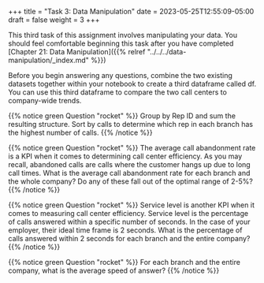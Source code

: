 +++
title = "Task 3: Data Manipulation"
date = 2023-05-25T12:55:09-05:00
draft = false
weight = 3
+++

This third task of this assignment involves manipulating your data. You should feel comfortable beginning this task after you have completed [Chapter 21: Data Manipulation]({{% relref "../../../data-manipulation/_index.md" %}})

Before you begin answering any questions, combine the two existing datasets together within your notebook to create a third dataframe called df. You can use this third dataframe to compare the two call centers to company-wide trends.

{{% notice green Question "rocket" %}}
Group by Rep ID and sum the resulting structure. Sort by calls to determine which rep in each branch has the highest number of calls.
{{% /notice %}}

{{% notice green Question "rocket" %}}
The average call abandonment rate is a KPI when it comes to determining call center efficiency. As you may recall, abandoned calls are calls where the customer hangs up due to long call times. What is the average call abandonment rate for each branch and the whole company? Do any of these fall out of the optimal range of 2-5%?
{{% /notice %}}

{{% notice green Question "rocket" %}}
Service level is another KPI when it comes to measuring call center efficiency. Service level is the percentage of calls answered within a specific number of seconds. In the case of your employer, their ideal time frame is 2 seconds. What is the percentage of calls answered within 2 seconds for each branch and the entire company?
{{% /notice %}}

{{% notice green Question "rocket" %}}
For each branch and the entire company, what is the average speed of answer?
{{% /notice %}}